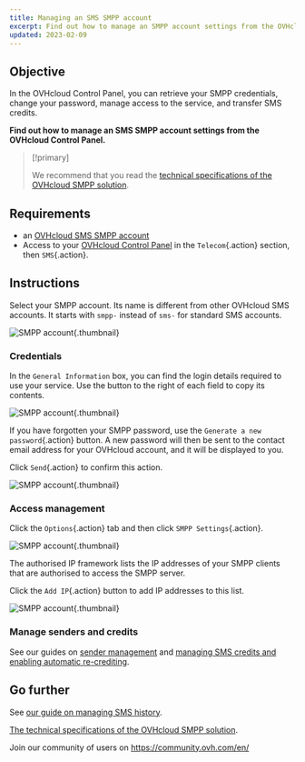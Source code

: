 ```yaml
---
title: Managing an SMS SMPP account
excerpt: Find out how to manage an SMPP account settings from the OVHcloud Control Panel
updated: 2023-02-09
---
```


## Objective

In the OVHcloud Control Panel, you can retrieve your SMPP credentials, change your password, manage access to the service, and transfer SMS credits.

**Find out how to manage an SMS SMPP account settings from the OVHcloud Control Panel.**

> [!primary]
>
> We recommend that you read the [technical specifications of the OVHcloud SMPP solution](/pages/web_cloud/messaging/sms/smpp-specification).

## Requirements

- an [OVHcloud SMS SMPP account](https://www.ovhcloud.com/en-ie/sms/api-sms/)
- Access to your [OVHcloud Control Panel](/links/manager) in the `Telecom`{.action} section, then `SMS`{.action}.

## Instructions

Select your SMPP account. Its name is different from other OVHcloud SMS accounts. It starts with `smpp-` instead of `sms-` for standard SMS accounts.

![SMPP account](images/smpp-account.png){.thumbnail}

### Credentials

In the `General Information` box, you can find the login details required to use your service. Use the button to the right of each field to copy its contents.

![SMPP account](images/smpp-account-ID.png){.thumbnail}

If you have forgotten your SMPP password, use the `Generate a new password`{.action} button. A new password will then be sent to the contact email address for your OVHcloud account, and it will be displayed to you.<br>

Click `Send`{.action} to confirm this action.

![SMPP account](images/smpp-account-password.png){.thumbnail}

### Access management

Click the `Options`{.action} tab and then click `SMPP Settings`{.action}.

![SMPP account](images/smpp-acl0.png){.thumbnail}

The authorised IP framework lists the IP addresses of your SMPP clients that are authorised to access the SMPP server.

Click the `Add IP`{.action} button to add IP addresses to this list.

![SMPP account](images/smpp-acl1.png){.thumbnail}

### Manage senders and credits

See our guides on [sender management](/pages/web_cloud/messaging/sms/envoyer_des_sms_depuis_mon_espace_client#step-3-choose-an-sms-sender) and [managing SMS credits and enabling automatic re-crediting](/pages/web_cloud/messaging/sms/activer_la_recharge_automatique_du_credit_sms).

## Go further

See [our guide on managing SMS history](/pages/web_cloud/messaging/sms/gerer_l_historique_des_sms).

[The technical specifications of the OVHcloud SMPP solution](/pages/web_cloud/messaging/sms/smpp-specification).

Join our community of users on <https://community.ovh.com/en/>
